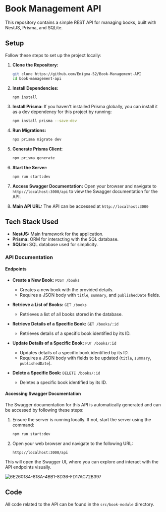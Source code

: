 # Book Management API

This repository contains a simple REST API for managing books, built with NestJS, Prisma, and SQLite.

## Setup

Follow these steps to set up the project locally:

1. **Clone the Repository:**
   ```bash
   git clone https://github.com/Enigma-52/Book-Management-API
   cd book-management-api
   ```

2. **Install Dependencies:**
   ```bash
   npm install
   ```

3. **Install Prisma:**
   If you haven't installed Prisma globally, you can install it as a dev dependency for this project by running:
   ```bash
   npm install prisma --save-dev
   ```

4. **Run Migrations:**
   ```bash
   npx prisma migrate dev
   ```

5. **Generate Prisma Client:**
   ```bash
   npx prisma generate
   ```

6. **Start the Server:**
   ```bash
   npm run start:dev
   ```

7. **Access Swagger Documentation:**
   Open your browser and navigate to `http://localhost:3000/api` to view the Swagger documentation for the API.

8. **Main API URL:**
   The API can be accessed at `http://localhost:3000`

## Tech Stack Used

- **NestJS:** Main framework for the application.
- **Prisma:** ORM for interacting with the SQL database.
- **SQLite:** SQL database used for simplicity.

### API Documentation

#### Endpoints

- **Create a New Book:** `POST /books`
  - Creates a new book with the provided details.
  - Requires a JSON body with `title`, `summary`, and `publishedDate` fields.

- **Retrieve a List of Books:** `GET /books`
  - Retrieves a list of all books stored in the database.

- **Retrieve Details of a Specific Book:** `GET /books/:id`
  - Retrieves details of a specific book identified by its ID.

- **Update Details of a Specific Book:** `PUT /books/:id`
  - Updates details of a specific book identified by its ID.
  - Requires a JSON body with fields to be updated (`title`, `summary`, `publishedDate`).

- **Delete a Specific Book:** `DELETE /books/:id`
  - Deletes a specific book identified by its ID.

#### Accessing Swagger Documentation

The Swagger documentation for this API is automatically generated and can be accessed by following these steps:

1. Ensure the server is running locally. If not, start the server using the command:
   ```bash
   npm run start:dev
   ```

2. Open your web browser and navigate to the following URL:
   ```
   http://localhost:3000/api
   ```

This will open the Swagger UI, where you can explore and interact with the API endpoints visually.



![6E260184-818A-4BB1-8D36-FD17AC72B397](https://github.com/Enigma-52/Book-Management-API/assets/95529619/b4a37ea9-084e-40fa-ba68-64c3c97cf73c)



## Code

All code related to the API can be found in the `src/book-module` directory.

